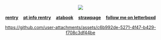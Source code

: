 <div align="center">
  
![](https://komarev.com/ghpvc/?username=10shadows&label=SEAS+CONQUERED&color=orange&style=plastic)
  
<b>[rentry](https://rentry.co/crushingwaves) ㅤ[pt info rentry](https://rentry.co/angelofdarkness) ㅤ[atabook](https://portal.atabook.org/) ㅤ[strawpage](https://madnesscombat.straw.page/) ㅤ[follow me on letterboxd](https://letterboxd.com/xpurgation/)</b>



https://github.com/user-attachments/assets/c6b992de-5271-4f47-b429-f708c3df44be


</div>
